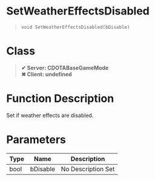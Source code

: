 # SetWeatherEffectsDisabled
> `void SetWeatherEffectsDisabled(bDisable)`
# Class
> __✔ Server: CDOTABaseGameMode__  
> __✖ Client: undefined__  
# Function Description
Set if weather effects are disabled.
# Parameters
Type|Name|Description
--|--|--
bool|bDisable|No Description Set
